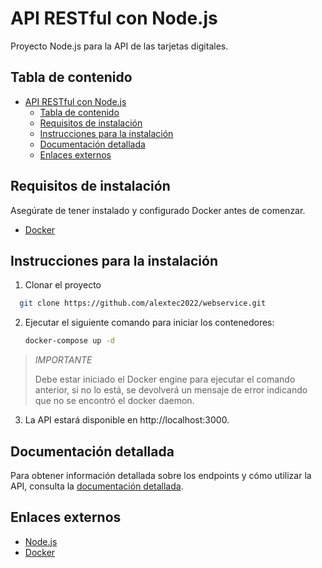 # API RESTful con Node.js

Proyecto Node.js para la API de las tarjetas digitales.

## Tabla de contenido

- [API RESTful con Node.js](#api-restful-con-nodejs)
  - [Tabla de contenido](#tabla-de-contenido)
  - [Requisitos de instalación](#requisitos-de-instalación)
  - [Instrucciones para la instalación](#instrucciones-para-la-instalación)
  - [Documentación detallada](#documentación-detallada)
  - [Enlaces externos](#enlaces-externos)

## Requisitos de instalación

Asegúrate de tener instalado y configurado Docker antes de comenzar.

- [Docker](https://www.docker.com)

## Instrucciones para la instalación

1. Clonar el proyecto

```bash
  git clone https://github.com/alextec2022/webservice.git
```

2. Ejecutar el siguiente comando para iniciar los contenedores:

   ```sh
   docker-compose up -d
   ```
 > _IMPORTANTE_
 >
 > Debe estar iniciado el Docker engine para ejecutar el comando anterior,
 > si no lo está, se devolverá un mensaje de error indicando que no se
 > encontró el docker daemon.

3. La API estará disponible en http://localhost:3000.

## Documentación detallada

Para obtener información detallada sobre los endpoints y cómo utilizar la API,
consulta la [documentación detallada](./docs/README.md).

## Enlaces externos

- [Node.js](https://www.nodejs.org)
- [Docker](https://www.docker.com)

